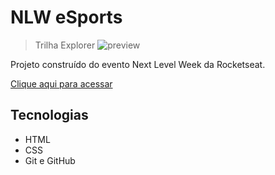 # NLW eSports

> Trilha Explorer
![preview](/assets/preview.png)

Projeto construído do evento Next Level Week da Rocketseat.

[Clique aqui para acessar](https://arquivo.dev/t2/blank/nexlevelweek/index.html)

## Tecnologias

- HTML
- CSS
- Git e GitHub
